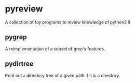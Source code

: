 # pyreview

A collection of toy programs to review knowledge of python3.8.

## pygrep

A reimplementation of a subset of grep's features.

## pydirtree

Print out a directory tree of a given path if it is a directory.
